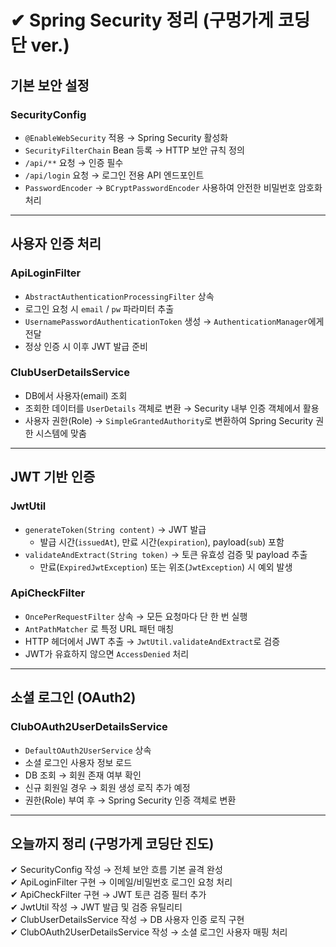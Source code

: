 # ✔ Spring Security 정리 (구멍가게 코딩단 ver.)
## 기본 보안 설정

### SecurityConfig
- `@EnableWebSecurity` 적용 → Spring Security 활성화
- `SecurityFilterChain` Bean 등록 → HTTP 보안 규칙 정의
- `/api/**` 요청 → 인증 필수
- `/api/login` 요청 → 로그인 전용 API 엔드포인트
- `PasswordEncoder` → `BCryptPasswordEncoder` 사용하여 안전한 비밀번호 암호화 처리

---

##  사용자 인증 처리

### ApiLoginFilter
- `AbstractAuthenticationProcessingFilter` 상속
- 로그인 요청 시 `email` / `pw` 파라미터 추출
- `UsernamePasswordAuthenticationToken` 생성 → `AuthenticationManager`에게 전달
- 정상 인증 시 이후 JWT 발급 준비

### ClubUserDetailsService
- DB에서 사용자(email) 조회
- 조회한 데이터를 `UserDetails` 객체로 변환 → Security 내부 인증 객체에서 활용
- 사용자 권한(Role) → `SimpleGrantedAuthority`로 변환하여 Spring Security 권한 시스템에 맞춤

---

##  JWT 기반 인증

### JwtUtil
- `generateToken(String content)` → JWT 발급
  - 발급 시간(`issuedAt`), 만료 시간(`expiration`), payload(`sub`) 포함
- `validateAndExtract(String token)` → 토큰 유효성 검증 및 payload 추출
  - 만료(`ExpiredJwtException`) 또는 위조(`JwtException`) 시 예외 발생

### ApiCheckFilter
- `OncePerRequestFilter` 상속 → 모든 요청마다 단 한 번 실행
- `AntPathMatcher` 로 특정 URL 패턴 매칭
- HTTP 헤더에서 JWT 추출 → `JwtUtil.validateAndExtract`로 검증
- JWT가 유효하지 않으면 `AccessDenied` 처리

---

## 소셜 로그인 (OAuth2)

### ClubOAuth2UserDetailsService
- `DefaultOAuth2UserService` 상속
- 소셜 로그인 사용자 정보 로드
- DB 조회 → 회원 존재 여부 확인
- 신규 회원일 경우 → 회원 생성 로직 추가 예정
- 권한(Role) 부여 후 → Spring Security 인증 객체로 변환

---

##  오늘까지 정리 (구멍가게 코딩단 진도)

✔ SecurityConfig 작성 → 전체 보안 흐름 기본 골격 완성  
✔ ApiLoginFilter 구현 → 이메일/비밀번호 로그인 요청 처리  
✔ ApiCheckFilter 구현 → JWT 토큰 검증 필터 추가  
✔ JwtUtil 작성 → JWT 발급 및 검증 유틸리티  
✔ ClubUserDetailsService 작성 → DB 사용자 인증 로직 구현  
✔ ClubOAuth2UserDetailsService 작성 → 소셜 로그인 사용자 매핑 처리  
